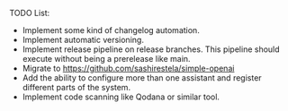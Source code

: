 TODO List:
* Implement some kind of changelog automation.
* Implement automatic versioning.
* Implement release pipeline on release branches. This pipeline should execute without being a prerelease like main.
* Migrate to https://github.com/sashirestela/simple-openai
* Add the ability to configure more than one assistant and register different parts of the system.
* Implement code scanning like Qodana or similar tool.